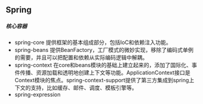## Spring

##### 核心容器

- spring-core 提供框架的基本组成部分，包括IoC和依赖注入功能。
- spring-beans 提供BeanFactory，工厂模式的微妙实现，移除了编码式单例的需要，并且可以把配置和依赖从实际编码逻辑中解耦。
- spring-context 在core和beans模块的基础上建立起来的，添加了国际化、事件传播、资源加载和透明地创建上下文等功能。ApplicationContext接口是Context模块的焦点。spring-context-support提供了第三方集成到spring上下文的支持，比如缓存、邮件、调度、模板引擎等。
- spring-expression